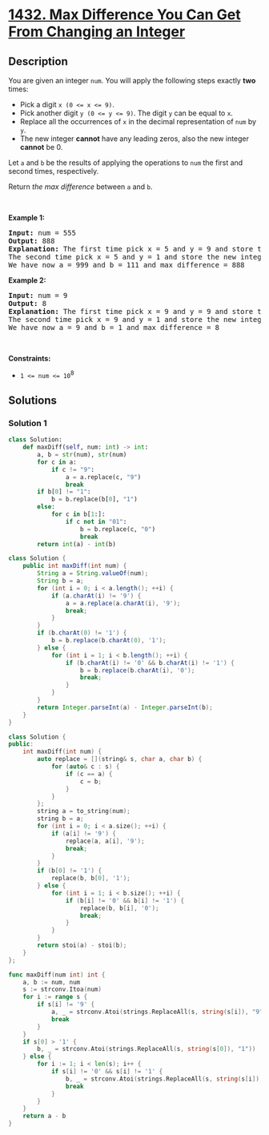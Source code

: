 # [1432. Max Difference You Can Get From Changing an Integer](https://leetcode.com/problems/max-difference-you-can-get-from-changing-an-integer)


## Description

<p>You are given an integer <code>num</code>. You will apply the following steps exactly <strong>two</strong> times:</p>

<ul>
	<li>Pick a digit <code>x (0 &lt;= x &lt;= 9)</code>.</li>
	<li>Pick another digit <code>y (0 &lt;= y &lt;= 9)</code>. The digit <code>y</code> can be equal to <code>x</code>.</li>
	<li>Replace all the occurrences of <code>x</code> in the decimal representation of <code>num</code> by <code>y</code>.</li>
	<li>The new integer <strong>cannot</strong> have any leading zeros, also the new integer <strong>cannot</strong> be 0.</li>
</ul>

<p>Let <code>a</code> and <code>b</code> be the results of applying the operations to <code>num</code> the first and second times, respectively.</p>

<p>Return <em>the max difference</em> between <code>a</code> and <code>b</code>.</p>

<p>&nbsp;</p>
<p><strong class="example">Example 1:</strong></p>

<pre>
<strong>Input:</strong> num = 555
<strong>Output:</strong> 888
<strong>Explanation:</strong> The first time pick x = 5 and y = 9 and store the new integer in a.
The second time pick x = 5 and y = 1 and store the new integer in b.
We have now a = 999 and b = 111 and max difference = 888
</pre>

<p><strong class="example">Example 2:</strong></p>

<pre>
<strong>Input:</strong> num = 9
<strong>Output:</strong> 8
<strong>Explanation:</strong> The first time pick x = 9 and y = 9 and store the new integer in a.
The second time pick x = 9 and y = 1 and store the new integer in b.
We have now a = 9 and b = 1 and max difference = 8
</pre>

<p>&nbsp;</p>
<p><strong>Constraints:</strong></p>

<ul>
	<li><code>1 &lt;= num &lt;= 10</code><sup>8</sup></li>
</ul>

## Solutions

### Solution 1

<!-- tabs:start -->

```python
class Solution:
    def maxDiff(self, num: int) -> int:
        a, b = str(num), str(num)
        for c in a:
            if c != "9":
                a = a.replace(c, "9")
                break
        if b[0] != "1":
            b = b.replace(b[0], "1")
        else:
            for c in b[1:]:
                if c not in "01":
                    b = b.replace(c, "0")
                    break
        return int(a) - int(b)
```

```java
class Solution {
    public int maxDiff(int num) {
        String a = String.valueOf(num);
        String b = a;
        for (int i = 0; i < a.length(); ++i) {
            if (a.charAt(i) != '9') {
                a = a.replace(a.charAt(i), '9');
                break;
            }
        }
        if (b.charAt(0) != '1') {
            b = b.replace(b.charAt(0), '1');
        } else {
            for (int i = 1; i < b.length(); ++i) {
                if (b.charAt(i) != '0' && b.charAt(i) != '1') {
                    b = b.replace(b.charAt(i), '0');
                    break;
                }
            }
        }
        return Integer.parseInt(a) - Integer.parseInt(b);
    }
}
```

```cpp
class Solution {
public:
    int maxDiff(int num) {
        auto replace = [](string& s, char a, char b) {
            for (auto& c : s) {
                if (c == a) {
                    c = b;
                }
            }
        };
        string a = to_string(num);
        string b = a;
        for (int i = 0; i < a.size(); ++i) {
            if (a[i] != '9') {
                replace(a, a[i], '9');
                break;
            }
        }
        if (b[0] != '1') {
            replace(b, b[0], '1');
        } else {
            for (int i = 1; i < b.size(); ++i) {
                if (b[i] != '0' && b[i] != '1') {
                    replace(b, b[i], '0');
                    break;
                }
            }
        }
        return stoi(a) - stoi(b);
    }
};
```

```go
func maxDiff(num int) int {
	a, b := num, num
	s := strconv.Itoa(num)
	for i := range s {
		if s[i] != '9' {
			a, _ = strconv.Atoi(strings.ReplaceAll(s, string(s[i]), "9"))
			break
		}
	}
	if s[0] > '1' {
		b, _ = strconv.Atoi(strings.ReplaceAll(s, string(s[0]), "1"))
	} else {
		for i := 1; i < len(s); i++ {
			if s[i] != '0' && s[i] != '1' {
				b, _ = strconv.Atoi(strings.ReplaceAll(s, string(s[i]), "0"))
				break
			}
		}
	}
	return a - b
}
```

<!-- tabs:end -->

<!-- end -->
